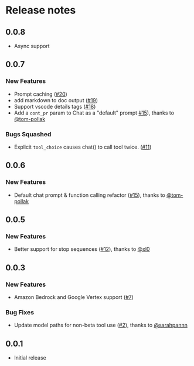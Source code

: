 # Release notes

<!-- do not remove -->

## 0.0.8

- Async support


## 0.0.7

### New Features

- Prompt caching ([#20](https://github.com/AnswerDotAI/claudette/issues/20))
- add markdown to doc output ([#19](https://github.com/AnswerDotAI/claudette/issues/19))
- Support vscode details tags ([#18](https://github.com/AnswerDotAI/claudette/issues/18))
- Add a `cont_pr` param to Chat as a "default" prompt [#15](https://github.com/AnswerDotAI/claudette/pull/15)), thanks to [@tom-pollak](https://github.com/tom-pollak)

### Bugs Squashed

- Explicit `tool_choice` causes chat() to call tool twice. ([#11](https://github.com/AnswerDotAI/claudette/issues/11))


## 0.0.6

### New Features

- Default chat prompt & function calling refactor ([#15](https://github.com/AnswerDotAI/claudette/pull/15)), thanks to [@tom-pollak](https://github.com/tom-pollak)


## 0.0.5

### New Features

- Better support for stop sequences ([#12](https://github.com/AnswerDotAI/claudette/pull/12)), thanks to [@xl0](https://github.com/xl0)


## 0.0.3

### New Features

- Amazon Bedrock and Google Vertex support ([#7](https://github.com/AnswerDotAI/claudette/issues/7))

### Bug Fixes

- Update model paths for non-beta tool use ([#2](https://github.com/AnswerDotAI/claudette/pull/2)), thanks to [@sarahpannn](https://github.com/sarahpannn)


## 0.0.1

- Initial release

